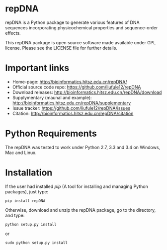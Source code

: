 repDNA
======

repDNA is a Python package to generate various features of DNA sequences incorporating physicochemical properties and sequence-order effects.

This repDNA package is open source software made available under GPL license. Please see the LICENSE file for further details.

Important links
===============

- Home-page: http://bioinformatics.hitsz.edu.cn/repDNA/
- Official source code repo: https://github.com/liufule12/repDNA 
- Download releases: http://bioinformatics.hitsz.edu.cn/repDNA/download
- Supplymentary (maunal and example): http://bioinformatics.hitsz.edu.cn/repDNA/supplementary
- Issue tracker: https://github.com/liufule12/repDNA/issues
- Citation: http://bioinformatics.hitsz.edu.cn/repDNA/citation

Python Requirements
===================

The repDNA was tested to work under Python 2.7, 3.3 and 3.4 on Windows, Mac and Linux.

Installation
============

If the user had installed *pip* (A tool for installing and managing Python packages), just type:

`pip install repDNA`

Otherwise, download and unzip the repDNA package, go to the directory, and type:

`python setup.py install`

or

`sudo python setup.py install`